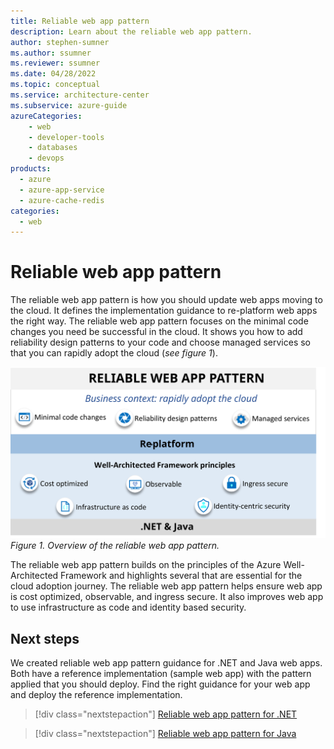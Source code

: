 ```yaml
---
title: Reliable web app pattern
description: Learn about the reliable web app pattern.
author: stephen-sumner    
ms.author: ssumner
ms.reviewer: ssumner
ms.date: 04/28/2022
ms.topic: conceptual
ms.service: architecture-center
ms.subservice: azure-guide
azureCategories:
    - web
    - developer-tools
    - databases
    - devops
products:
  - azure
  - azure-app-service
  - azure-cache-redis
categories:
  - web
---
```


# Reliable web app pattern

The reliable web app pattern is how you should update web apps moving to the cloud. It defines the implementation guidance to re-platform web apps the right way. The reliable web app pattern focuses on the minimal code changes you need be successful in the cloud. It shows you how to add reliability design patterns to your code and choose managed services so that you can rapidly adopt the cloud (*see figure 1*).

[![Diagram showing the principles of the reliable web app pattern](images/reliable-web-app-overview.svg)](images/reliable-web-app-overview.svg)
*Figure 1. Overview of the reliable web app pattern.*

The reliable web app pattern builds on the principles of the Azure Well-Architected Framework and highlights several that are essential for the cloud adoption journey. The reliable web app pattern helps ensure web app is cost optimized, observable, and ingress secure. It also improves web app to use infrastructure as code and identity based security.

## Next steps

We created reliable web app pattern guidance for .NET and Java web apps. Both have a reference implementation (sample web app) with the pattern applied that you should deploy. Find the right guidance for your web app and deploy the reference implementation.

>[!div class="nextstepaction"]
>[Reliable web app pattern for .NET](./dotnet/plan-implementation.yml)

>[!div class="nextstepaction"]
>[Reliable web app pattern for Java](./java/plan-implementation.yml)
